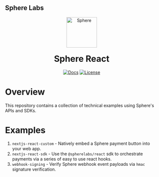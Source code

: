 ## Sphere Labs

<div align="center">
    <a>
        <img alt="Sphere" src="https://avatars.githubusercontent.com/u/109333730?s=200&v=4" width="100"/>
    </a>
  <h1 style="margin-top:20px;">Sphere React</h1>

  <p>
    <a href="/"><img alt="Docs" src="https://img.shields.io/badge/docs-tutorials-aquamarine" /></a>
    <!-- <a href="https://discord.com/channels/849494028176588802/878700556904980500"><img alt="Discord Chat" src="https://img.shields.io/discord/889577356681945098?color=aquamarine" /></a> -->
    <a href="https://opensource.org/licenses/MIT"><img alt="License" src="https://img.shields.io/github/license/git-scm/git-scm.com?color=aquamarine" /></a>
  </p>
</div>


# Overview

This repository contains a collection of technical examples using Sphere's APIs and SDKs.  

# Examples

1. `nextjs-react-custom` - Natively embed a Sphere payment button into your web app.
2. `nextjs-react-sdk` - Use the `@spherelabs/react` sdk to orchestrate payments via a series of easy to use react hooks.
3. `webhook-signing` - Verify Sphere webhook event payloads via `hmac` signature verification.